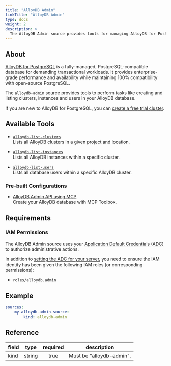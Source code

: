 ```yaml
---
title: "AlloyDB Admin"
linkTitle: "AlloyDB Admin"
type: docs
weight: 2
description: >
  The AlloyDB Admin source provides tools for managing AlloyDB for PostgreSQL database.
---
```


## About

[AlloyDB for PostgreSQL][alloydb-docs] is a fully-managed, PostgreSQL-compatible
database for demanding transactional workloads. It provides enterprise-grade
performance and availability while maintaining 100% compatibility with
open-source PostgreSQL.

The `alloydb-admin` source provides tools to perform tasks like creating and listing clusters, instances and users in your AlloyDB database.

If you are new to AlloyDB for PostgreSQL, you can [create a free trial
cluster][alloydb-free-trial].

[alloydb-docs]: https://cloud.google.com/alloydb/docs
[alloydb-free-trial]: https://cloud.google.com/alloydb/docs/create-free-trial-cluster

## Available Tools

- [`alloydb-list-clusters`](../tools/alloydb/alloydb-list-clusters.md)  
  Lists all AlloyDB clusters in a given project and location.

- [`alloydb-list-instances`](../tools/alloydb/alloydb-list-instances.md)  
  Lists all AlloyDB instances within a specific cluster.

- [`alloydb-list-users`](../tools/alloydb/alloydb-list-users.md)  
  Lists all database users within a specific AlloyDB cluster.

### Pre-built Configurations

- [AlloyDB Admin API using MCP](https://googleapis.github.io/genai-toolbox/how-to/connect-ide/alloydb_pg_admin_mcp/)  
Create your AlloyDB database with MCP Toolbox.

## Requirements

### IAM Permissions

The AlloyDB Admin source uses your [Application Default Credentials
(ADC)][adc] to authorize administrative actions.

In addition to [setting the ADC for your server][set-adc], you need to ensure
the IAM identity has been given the following IAM roles (or corresponding
permissions):

- `roles/alloydb.admin`

[adc]: https://cloud.google.com/docs/authentication#adc
[set-adc]: https://cloud.google.com/docs/authentication/provide-credentials-adc

## Example

```yaml
sources:
    my-alloydb-admin-source:
        kind: alloydb-admin
```

## Reference

| **field** | **type** | **required** | **description**                                                                                                          |
|-----------|:--------:|:------------:|--------------------------------------------------------------------------------------------------------------------------|
| kind      |  string  |     true     | Must be "alloydb-admin".                                                                                              |
